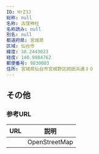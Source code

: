```yaml
---
ID: HrZ3J
総称: null
名称: 古窪神社
名称読み: null
別名: null
都道府県: 宮城県
区域: 仙台市
緯度: 38.2443023
経度: 140.9884762
郵便番号: 9830003
住所: 宮城県仙台市宮城野区岡田浜通３０
---
```


## その他

### 参考URL

| URL | 説明          |
| --- | ------------- |
|     | OpenStreetMap |
